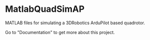 # MatlabQuadSimAP
MATLAB files for simulating a 3DRobotics ArduPilot based quadrotor.

Go to "Documentation" to get more about this project.
